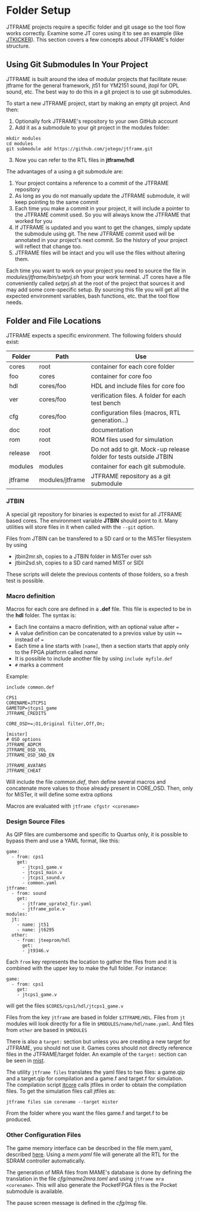 # Folder Setup

JTFRAME projects require a specific folder and git usage so the tool flow works correctly. Examine some JT cores using it to see an example (like [JTKICKER](https://github.com/jotego/jtkicker)). This section covers a few concepts about JTFRAME's folder structure.

## Using Git Submodules In Your Project

JTFRAME is built around the idea of modular projects that facilitate reuse: jtframe for the general framework, jt51 for YM2151 sound, jtopl for OPL sound, etc. The best way to do this in a git project is to use git submodules.

To start a new JTFRAME project, start by making an empty git project. And then:

1. Optionally fork JTFRAME's repository to your own GitHub account
2. Add it as a submodule to your git project in the modules folder:
```
mkdir modules
cd modules
git submodule add https://github.com/jotego/jtframe.git
```
3. Now you can refer to the RTL files in **jtframe/hdl**

The advantages of a using a git submodule are:

1. Your project contains a reference to a commit of the JTFRAME repository
2. As long as you do not manually update the JTFRAME submodule, it will keep pointing to the same commit
3. Each time you make a commit in your project, it will include a pointer to the JTFRAME commit used. So you will always know the JTFRAME that worked for you
4. If JTFRAME is updated and you want to get the changes, simply update the submodule using git. The new JTFRAME commit used will be annotated in your project's next commit. So the history of your project will reflect that change too.
5. JTFRAME files will be intact and you will use the files without altering them.

Each time you want to work on your project you need to source the file in *modules/jtframe/bin/setprj.sh* from your work terminal. JT cores have a file conveniently called *setprj.sh* at the root of the project that sources it and may add some core-specific setup. By sourcing this file you will get all the expected environment variables, bash functions, etc. that the tool flow needs.

## Folder and File Locations

JTFRAME expects a specific environment. The following folders should exist:

Folder   | Path            | Use
---------|-----------------|-----
cores    | root            | container for each core folder
foo      | cores           | container for core foo
hdl      | cores/foo       | HDL and include files for core foo
ver      | cores/foo       | verification files. A folder for each test bench
cfg      | cores/foo       | configuration files (macros, RTL generation...)
doc      | root            | documentation
rom      | root            | ROM files used for simulation
release  | root            | Do not add to git. Mock-up release folder for tests outside JTBIN
modules  | modules         | container for each git submodule.
jtframe  | modules/jtframe | JTFRAME repository as a git submodule

### JTBIN

A special git repository for binaries is expected to exist for all JTFRAME based cores. The environment variable **JTBIN** should point to it. Many utilities will store files in it when called with the `--git` option.

Files from JTBIN can be transfered to a SD card or to the MiSTer filesystem by using

- jtbin2mr.sh, copies to a JTBIN folder in MiSTer over ssh
- jtbin2sd.sh, copies to a SD card named MIST or SIDI

These scripts will delete the previous contents of those folders, so a fresh test is possible.

### Macro definition

Macros for each core are defined in a **.def** file. This file is expected to be in the **hdl** folder. The syntax is:

* Each line contains a macro definition, with an optional value after `=`
* A value definition can be concatenated to a previos value by usin `+=` instead of `=`
* Each time a line starts with `[name]`, then a section starts that apply only to the FPGA platform called *name*
* It is possible to include another file by using `include myfile.def`
* `#` marks a comment

Example:

```
include common.def

CPS1
CORENAME=JTCPS1
GAMETOP=jtcps1_game
JTFRAME_CREDITS

CORE_OSD+=;O1,Original filter,Off,On;

[mister]
# OSD options
JTFRAME_ADPCM
JTFRAME_OSD_VOL
JTFRAME_OSD_SND_EN

JTFRAME_AVATARS
JTFRAME_CHEAT
```

Will include the file *common.def*, then define several macros and concatenate more values to those already present in CORE_OSD. Then, only for MiSTer, it will define some extra options

Macros are evaluated with `jtframe cfgstr <corename>`

### Design Source Files

As QIP files are cumbersome and specific to Quartus only, it is possible to bypass them and use a YAML format, like this:

```
game:
  - from: cps1
    get:
      - jtcps1_game.v
      - jtcps1_main.v
      - jtcps1_sound.v
      - common.yaml
jtframe:
  - from: sound
    get:
      - jtframe_uprate2_fir.yaml
      - jtframe_pole.v
modules:
  jt:
    - name: jt51
    - name: jt6295
  other:
    - from: jteeprom/hdl
      get:
      - jt9346.v
```

Each `from` key represents the location to gather the files from and it is combined with the upper key to make the full folder. For instance:

```
game:
  - from: cps1
    get:
    - jtcps1_game.v
```

will get the files `$CORES/cps1/hdl/jtcps1_game.v`

Files from the key `jtframe` are based in folder `$JTFRAME/HDL`. Files from `jt` modules will look directly for a file in `$MODULES/name/hdl/name.yaml`. And files from `other` are based in `$MODULES`

There is also a `target:` section but unless you are creating a new target for JTFRAME, you should not use it. Games cores should not directly reference files in the JTFRAME/target folder. An example of the `target:` section can be seen in [mist](../target/mist/common.yaml).

The utility `jtframe files` translates the yaml files to two files: a game.qip and a target.qip for compilation and a game.f and target.f for simulation. The compilation script [jtcore](../bin/jtcore) calls jtfiles in order to obtain the compilation files.
To get the simulation files call jtfiles as:

`jtframe files sim corename --target mister`

From the folder where you want the files game.f and target.f to be produced.

### Other Configuration Files

The game memory interface can be described in the file mem.yaml, described [here](sdram.md). Using a *mem.yaml* file will generate all the RTL for the SDRAM controller automatically.

The generation of MRA files from MAME's database is done by defining the translation in the file *cfg/mame2mra.toml* and using `jtframe mra <corename>`. This will also generate the PocketFPGA files is the Pocket submodule is available.

The pause screen message is defined in the *cfg/msg* file.